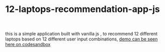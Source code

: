 # 12-laptops-recommendation-app-js

<br>
<br>
this is a simple application built with vanilla js , to recommend 12 different laptops based on 12 different user input  combinations, 
<a href="https://qrs0v.csb.app/">demo can be seen here on codesandbox </a>
